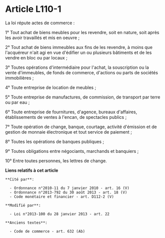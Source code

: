 # Article L110-1

La loi répute actes de commerce : 

1° Tout achat de biens meubles pour les revendre, soit en nature, soit après les avoir travaillés et mis en oeuvre ; 

2° Tout achat de biens immeubles aux fins de les revendre, à moins que l'acquéreur n'ait agi en vue d'édifier un ou plusieurs
bâtiments et de les vendre en bloc ou par locaux ; 

3° Toutes opérations d'intermédiaire pour l'achat, la souscription ou la vente d'immeubles, de fonds de commerce, d'actions
ou parts de sociétés immobilières ; 

4° Toute entreprise de location de meubles ; 

5° Toute entreprise de manufactures, de commission, de transport par terre ou par eau ; 

6° Toute entreprise de fournitures, d'agence, bureaux d'affaires, établissements de ventes à l'encan, de spectacles
publics ; 

7° Toute opération de change, banque, courtage, activité d'émission et de gestion de monnaie électronique et tout service de
paiement ; 

8° Toutes les opérations de banques publiques ; 

9° Toutes obligations entre négociants, marchands et banquiers ; 

10° Entre toutes personnes, les lettres de change.

**Liens relatifs à cet article**

	**Cité par**:

	  - Ordonnance n°2010-11 du 7 janvier 2010 - art. 16 (V)
	  - Ordonnance n°2013-792 du 30 août 2013 - art. 18 (V)
	  - Code monétaire et financier - art. D112-2 (V)

	**Modifié par**:

	  - Loi n°2013-100 du 28 janvier 2013 - art. 22

	**Anciens textes**:

	  - Code de commerce - art. 632 (Ab)
